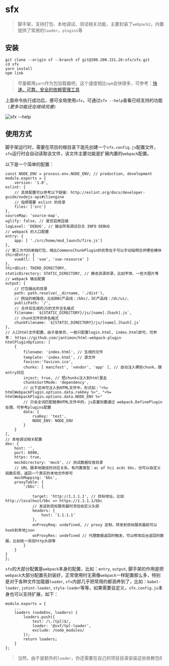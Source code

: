 # sfx

> 脚手架，支持打包、本地调试、测试相关功能，主要封装了`webpack2`，内置提供了常用的`loader`，`plugins`等

## 安装

    git clone --origin sf --branch sf git@200.200.151.26:sfx/sfx.git
    cd sfx
    yarn install
    npm link

> 尽量都用`yarn`作为包加载器吧，这个速度相比`npm`会快很多，可参考：[快速、可靠、安全的依赖管理工具](https://yarn.bootcss.com/docs/install.html)

上面命令执行成功后，便可全局使用`sfx`，可通过`sfx --help`查看已经支持的功能（*更多功能还在继续完善*）

![sfx --help](http://200.200.151.26/blog/wp-content/uploads/2017/05/intro.png)

## 使用方式

脚手架运行时，需要在项目的根目录下面先创建一个`sfx.config.js`配置文件，`sfx`运行时会自动读取该文件，该文件主要功能是扩展内置的`webpack`配置。

以下是一个简单的配置：

    const NODE_ENV = process.env.NODE_ENV; // production, development
    module.exports = {
        version: '1.0',
    eslint: {
        // 具体配置可以参考以下链接: http://eslint.org/docs/developer-guide/nodejs-api#cliengine
        // 指明需要 eslint 的目录
        files: ['src']
    },
    sourceMap: 'source-map',
    uglify: false, // 是否启用压缩
    logLevel: 'DEBUG', // 输出所有调试日志 INFO DEBUG
    // webpack 的入口配置
    entry: {
        app: [ './src/home/mod_launch/fire.js']
    },
    // 第三方代码单独打包，相比CommonsChunkPlugin的优秀在于可以手动指明合并哪些模块
    thirdEntry: {
        vueAll: [ 'vue', 'vue-resource' ]
    },
    thirdDist: THIRD_DIRECTORY,
    staticDirectory: STATIC_DIRECTORY, // 静态资源目录，比如字体、一些大图片等
    // webpack 输出配置
    output: {
        // 打包输出的目录
        path: path.resolve(__dirname, './dist'),
        // 网站的根路径，比如BBC产品线：/bbc/，DC产品线：/dc/ui/，
        publicPath: '/',
        // 合并后生成的JS的文件全名格式
        filename: `${STATIC_DIRECTORY}/js/[name].[hash].js`,
        // chunk文件的命名格式
        chunkFilename: `${STATIC_DIRECTORY}/js/[name].[hash].js`
    },
    // 入口html文件配置，由于是单页，一般只配置login.html, index.html即可，可参考： https://github.com/jantimon/html-webpack-plugin
    htmlPluginOptions: [
        {
            filename: 'index.html', // 生成的文件
            template: 'index.html', // 源文件
            favicon:'favicon.ico',
            chunks: [ manifest', 'vendor', 'app' ], // 自动注入哪些chunk，跟entry对应
            inject: true, // 把chunks注入到html里去
            chunksSortMode: 'dependency',
            // 以下这块可注入到HTML文件中，形式如："<%= htmlWebpackPlugin.options.data.rakKey %>", "<%= htmlWebpackPlugin.options.data.NODE_ENV %>"
            // 只会全词匹配替换HTML文件中的，js变量则要通过 webpack.DefinePlugin 处理，可参考plugins配置
            data: {
                rsaKey: 'test',
                NODE_ENV: NODE_ENV
            }
        }
    ],
    // 本地调试相关配置
    dev: {
        host: '',
        port: 8090,
        https: true,
        mockDirectory: 'mock', // 测试数据存放目录
        // URL 跟本地路径的对应关系，有内置类型：ac af hci acdc bbc，也可以自定义函数实现，返回一个真实的本地文件即可
        mockMapping: 'bbc',
        proxyTable: {
            '/bbc': {
                
                target: 'http://1.1.1.1', // 目标地址，比如 http://localhost/bbc => https://1.1.1.1/bbc
                // 发送到目标服务器时添加自定义头部
                headers: {
                    host: '1.1.1.1'
                },
                onProxyReq: undefined, // proxy 定制，转发到目标服务器前可以hook到本地json
                onProxyRes: undefined // 代理数据返回时触发，可以修改后台返回的数据，比如统一添加http头部等
            }
        }
    }
    };

`sfx`的大部分配置是`webpack`本身的配置，比如：`entry`, `output`, 脚手架的作用是把`webpack`大部分配置先封装好，正常使用时无需像`webpack`一样配置那么多，特别是对于各种文件加载器`loader`, `sfx`内部几乎把常用的都涵养到了，比如：`babel-loader`, `jshint-loader`, `style-loader`等等，如果需要自定义，`sfx.config.js`本身也可以支持扩展，如下：

    module.exports = {
        ...
        loaders (nodeEnv, loaders) {
            loaders.push({
                test: /\.(tpl)$/,
                loader: '@sxf/tpl-loader',
                exclude: /node_modules/
            });
            return loaders;
        }
    };

> 当然，由于是额外的`loader`，你还需要在自己的项目目录安装这些依赖包ß
